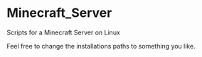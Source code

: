# Minecraft_Server
Scripts for a Minecraft Server on Linux

Feel free to change the installations paths to something you like. 
